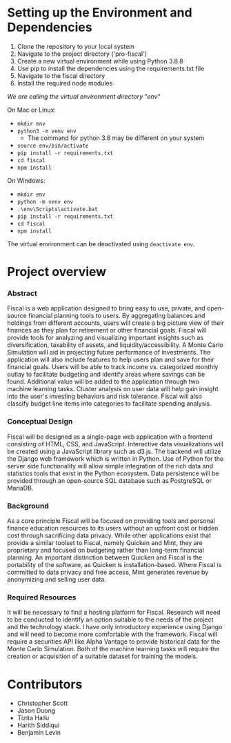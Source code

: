 # Setting up the Environment and Dependencies

1. Clone the repository to your local system
2. Navigate to the project directory ('pro-fiscal')
3. Create a new virtual environment while using Python 3.8.8
4. Use pip to install the dependencies using the requirements.txt file
5. Navigate to the fiscal directory
6. Install the required node modules

*We are calling the virtual environment directory "env"*

On Mac or Linux:

- `mkdir env`
- `python3 -m venv env`
    - The command for python 3.8 may be different on your system
- `source env/bin/activate`
- `pip install -r requirements.txt`
- `cd fiscal`
- `npm install`

On Windows:

- `mkdir env`
- `python -m venv env`
- `.\env\Scripts\activate.bat`
- `pip install -r requirements.txt`
- `cd fiscal`
- `npm install`

The virtual environment can be deactivated using `deactivate env`.


# Project overview

### Abstract
Fiscal is a web application designed to bring easy to use, private, and open-source financial planning tools to users.  By aggregating balances and holdings from different accounts, users will create a big picture view of their finances as they plan for retirement or other financial goals.  Fiscal will provide tools for analyzing and visualizing important insights such as diversification, taxability of assets, and liquidity/accessibility.  A Monte Carlo Simulation will aid in projecting future performance of investments. The application will also include features to help users plan and save for their financial goals. Users will be able to track income vs. categorized monthly outlay to facilitate budgeting and identify areas where savings can be found.  Additional value will be added to the application through two machine learning tasks.  Cluster analysis on user data will help gain insight into the user's investing behaviors and risk tolerance.  Fiscal will also classify budget line items into categories to facilitate spending analysis.

### Conceptual Design
Fiscal will be designed as a single-page web application with a frontend consisting of HTML, CSS, and JavaScript.  Interactive data visualizations will be created using a JavaScript library such as d3.js.  The backend will utilize the Django web framework which is written in Python.  Use of Python for the server side functionality will allow simple integration of the rich data and statistics tools that exist in the Python ecosystem.  Data persistence will be provided through an open-source SQL database such as PostgreSQL or MariaDB.

### Background
As a core principle Fiscal will be focused on providing tools and personal finance education resources to its users without an upfront cost or hidden cost through sacrificing data privacy.  While other applications exist that provide a similar toolset to Fiscal, namely Quicken and Mint, they are proprietary and focused on budgeting rather than long-term financial planning.  An important distinction between Quicken and Fiscal is the portability of the software, as Quicken is installation-based.  Where Fiscal is committed to data privacy and free access, Mint generates revenue by anonymizing and selling user data.

### Required Resources
It will be necessary to find a hosting platform for Fiscal.  Research will need to be conducted to identify an option suitable to the needs of the project and the technology stack.  I have only introductory experience using Django and will need to become more comfortable with the framework.  Fiscal will require a securities API like Alpha Vantage to provide historical data for the Monte Carlo Simulation.  Both of the machine learning tasks will require the creation or acquisition of a suitable dataset for training the models.

# Contributors
* Christopher Scott
* Jason Duong
* Tizita Hailu
* Harith Siddiqui
* Benjamin Levin

